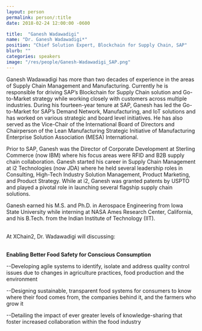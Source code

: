 ```yaml
---
layout: person
permalink: person/:title
date: 2018-02-24 12:00:00 -0600

title:  "Ganesh Wadawadigi"
name: "Dr. Ganesh Wadawadigi*"
position: "Chief Solution Expert, Blockchain for Supply Chain, SAP"
blurb: ""
categories: speakers
image: "/res/people/Ganesh-Wadawadigi_SAP.png"
---
```

Ganesh Wadawadigi has more than two decades of experience in the areas of Supply Chain Management and Manufacturing. Currently he is responsible for driving SAP’s Blockchain for Supply Chain solution and Go-to-Market strategy while working closely with customers across multiple industries. During his fourteen-year tenure at SAP, Ganesh has led the Go-to-Market for SAP’s Demand Network, Manufacturing, and IoT solutions and has worked on various strategic and board level initiatives. He has also served as the Vice-Chair of the International Board of Directors and Chairperson of the Lean Manufacturing Strategic Initiative of Manufacturing Enterprise Solution Association (MESA) International.

Prior to SAP, Ganesh was the Director of Corporate Development at Sterling Commerce (now IBM) where his focus areas were RFID and B2B supply chain collaboration. Ganesh started his career in Supply Chain Management at i2 Technologies (now JDA) where he held several leadership roles in Consulting, High-Tech Industry Solution Management, Product Marketing, and Product Strategy. While at i2, Ganesh was granted patents by USPTO and played a pivotal role in launching several flagship supply chain solutions.

Ganesh earned his M.S. and Ph.D. in Aerospace Engineering from Iowa State University while interning at NASA Ames Research Center, California, and his B.Tech. from the Indian Institute of Technology (IIT).

<br>
At XChain2, Dr. Wadawadigi will discussing:
<br>
<br>
<p><b>Enabling Better Food Safety for Conscious Consumption</b></p>

<p>--Developing agile systems to identify, isolate and address quality control issues due to changes in agriculture practices, food production and the environment</p>
<p>--Designing sustainable, transparent food systems for consumers to know where their food comes from, the companies behind it, and the farmers who grow it</p>
<p>--Detailing the impact of ever greater levels of knowledge-sharing that foster increased collaboration within the food industry</p> 

